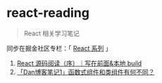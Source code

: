# react-reading

> React 相关学习笔记

同步在掘金社区专栏：「 [React 系列](https://juejin.cn/column/7092689892295049253) 」

1. [React 源码阅读（序）｜写在前面&本地 build](./chapter1-Preface_and_buid.md)
2. [「Dan博客笔记1」函数式组件和类组件有何不同？](./DanBlog1_how-are-function-components-different-from-classes.md)
